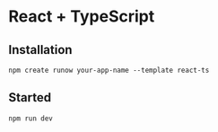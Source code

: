 # React + TypeScript

## Installation

```shell
npm create runow your-app-name --template react-ts
```

## Started

```shell
npm run dev
```